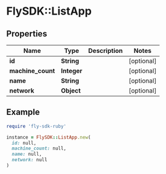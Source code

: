 # FlySDK::ListApp

## Properties

| Name | Type | Description | Notes |
| ---- | ---- | ----------- | ----- |
| **id** | **String** |  | [optional] |
| **machine_count** | **Integer** |  | [optional] |
| **name** | **String** |  | [optional] |
| **network** | **Object** |  | [optional] |

## Example

```ruby
require 'fly-sdk-ruby'

instance = FlySDK::ListApp.new(
  id: null,
  machine_count: null,
  name: null,
  network: null
)
```

